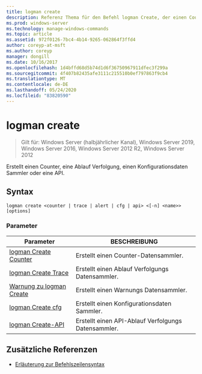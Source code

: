 ```yaml
---
title: logman create
description: Referenz Thema für den Befehl logman Create, der einen Counter, eine Ablauf Verfolgung, einen Konfigurationsdaten Sammler oder eine API erstellt.
ms.prod: windows-server
ms.technology: manage-windows-commands
ms.topic: article
ms.assetid: 972f0126-7bc4-4b14-9265-062864f3ffd4
author: coreyp-at-msft
ms.author: coreyp
manager: dongill
ms.date: 10/16/2017
ms.openlocfilehash: 1d4bffd68d5b74d1d6f36750967911dfec3f299a
ms.sourcegitcommit: 4f407b82435afe3111c215510b0ef797863f9cb4
ms.translationtype: MT
ms.contentlocale: de-DE
ms.lasthandoff: 05/24/2020
ms.locfileid: "83820590"
---
```

# <a name="logman-create"></a>logman create

> Gilt für: Windows Server (halbjährlicher Kanal), Windows Server 2019, Windows Server 2016, Windows Server 2012 R2, Windows Server 2012

Erstellt einen Counter, eine Ablauf Verfolgung, einen Konfigurationsdaten Sammler oder eine API.

## <a name="syntax"></a>Syntax

```
logman create <counter | trace | alert | cfg | api> <[-n] <name>> [options]
```

### <a name="parameters"></a>Parameter

| Parameter | BESCHREIBUNG |
| --------- | ----------- |
| [logman Create Counter](logman-create-counter.md) | Erstellt einen Counter-Datensammler. |
| [logman Create Trace](logman-create-trace.md) | Erstellt einen Ablauf Verfolgungs Datensammler. |
| [Warnung zu logman Create](logman-create-alert.md) | Erstellt einen Warnungs Datensammler. |
| [logman Create cfg](logman-create-cfg.md) | Erstellt einen Konfigurationsdaten Sammler. |
| [logman Create-API](logman-create-api.md) | Erstellt einen API-Ablauf Verfolgungs Datensammler. |

## <a name="additional-references"></a>Zusätzliche Referenzen

- [Erläuterung zur Befehlszeilensyntax](command-line-syntax-key.md)